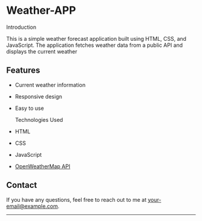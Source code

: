 # Weather-APP
Introduction

This is a simple weather forecast application built using HTML, CSS, and JavaScript. The application fetches weather data from a public API and displays the current weather 

## Features

- Current weather information
- Responsive design
- Easy to use

  Technologies Used

- HTML
- CSS
- JavaScript
- [OpenWeatherMap API](https://openweathermap.org/api)

## Contact

If you have any questions, feel free to reach out to me at [your-email@example.com](mailto:mehaktanwar27@gmail.com).

---

